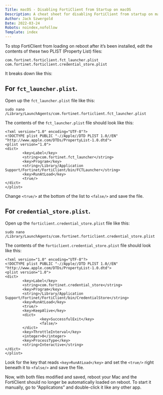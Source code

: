 ```yaml
---
Title: macOS - Disabling FortiClient from Startup on macOS
Description: A cheat sheet for disabling FortiClient from startup on macOS.
Author: Jack Szwergold
Date: 2022-03-24
Robots: noindex,nofollow
Template: index
---
```


To stop FortiClient from loading on reboot after it’s been installed, edit the contents of these two PLIST (Property List) files:

	com.fortinet.forticlient.fct_launcher.plist
	com.fortinet.forticlient.credential_store.plist

It breaks down like this:

## For `fct_launcher.plist`.

Open up the `fct_launcher.plist` file like this:

	sudo nano /Library/LaunchAgents/com.fortinet.forticlient.fct_launcher.plist

The contents of the `fct_launcher.plist` file should look like this:

	<?xml version="1.0" encoding="UTF-8"?>
	<!DOCTYPE plist PUBLIC "-//Apple//DTD PLIST 1.0//EN" "http://www.apple.com/DTDs/PropertyList-1.0.dtd">
	<plist version="1.0">
	<dict>
	        <key>Label</key>
	        <string>com.fortinet.fct_launcher</string>
	        <key>Program</key>
	        <string>/Library/Application Support/Fortinet/FortiClient/bin/FCTLauncher</string>
	        <key>RunAtLoad</key>
	        <true/>
	</dict>
	</plist>

Change `<true/>` at the bottom of the list to `<false/>` and save the file.

## For `credential_store.plist`.

Open up the `forticlient.credential_store.plist` file like this:

    sudo nano /Library/LaunchAgents/com.fortinet.forticlient.credential_store.plist

The contents of the `forticlient.credential_store.plist` file should look like this:

	<?xml version="1.0" encoding="UTF-8"?>
	<!DOCTYPE plist PUBLIC "-//Apple//DTD PLIST 1.0//EN" "http://www.apple.com/DTDs/PropertyList-1.0.dtd">
	<plist version="1.0">
	<dict>
	        <key>Label</key>
	        <string>com.fortinet.credential_store</string>
	        <key>Program</key>
	        <string>/Library/Application Support/Fortinet/FortiClient/bin/CredentialStore</string>
	        <key>RunAtLoad</key>
	        <true/>
	        <key>KeepAlive</key>
	        <dict>
	                <key>SuccessfulExit</key>
	                <false/>
	        </dict>
	        <key>ThrottleInterval</key>
	        <integer>0</integer>
	        <key>ProcessType</key>
	        <string>Interactive</string>
	</dict>
	</plist>    

Look for the key that reads `<key>RunAtLoad</key>` and set the `<true/>` right beneath it to `<false/>` and save the file.

Now, with both files modified and saved, reboot your Mac and the FortiClient should no longer be automatically loaded on reboot. To start it manually, go to “Applications” and double-click it like any other app.
